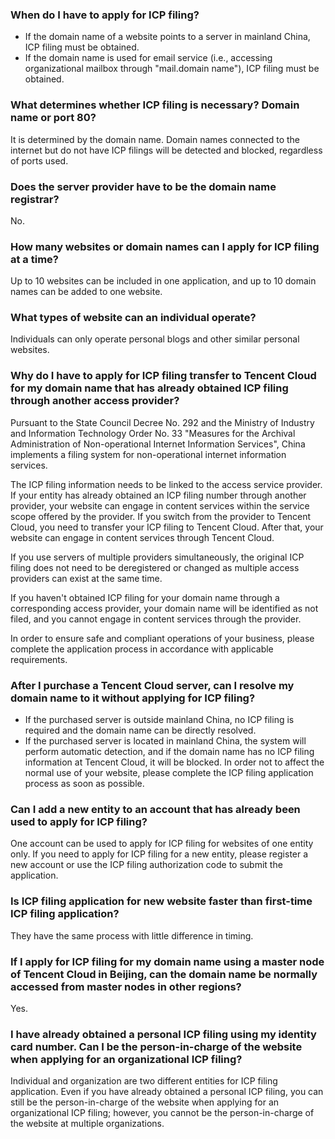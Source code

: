 ### When do I have to apply for ICP filing?

- If the domain name of a website points to a server in mainland China, ICP filing must be obtained.
- If the domain name is used for email service (i.e., accessing organizational mailbox through "mail.domain name"), ICP filing must be obtained.

### What determines whether ICP filing is necessary? Domain name or port 80?

It is determined by the domain name. Domain names connected to the internet but do not have ICP filings will be detected and blocked, regardless of ports used.

### Does the server provider have to be the domain name registrar?

No.

### How many websites or domain names can I apply for ICP filing at a time?

Up to 10 websites can be included in one application, and up to 10 domain names can be added to one website. 

### What types of website can an individual operate?

Individuals can only operate personal blogs and other similar personal websites.

### Why do I have to apply for ICP filing transfer to Tencent Cloud for my domain name that has already obtained ICP filing through another access provider?

Pursuant to the State Council Decree No. 292 and the Ministry of Industry and Information Technology Order No. 33 "Measures for the Archival Administration of Non-operational Internet Information Services", China implements a filing system for non-operational internet information services. 

The ICP filing information needs to be linked to the access service provider. If your entity has already obtained an ICP filing number through another provider, your website can engage in content services within the service scope offered by the provider. If you switch from the provider to Tencent Cloud, you need to transfer your ICP filing to Tencent Cloud. After that, your website can engage in content services through Tencent Cloud. 

If you use servers of multiple providers simultaneously, the original ICP filing does not need to be deregistered or changed as multiple access providers can exist at the same time. 

If you haven't obtained ICP filing for your domain name through a corresponding access provider, your domain name will be identified as not filed, and you cannot engage in content services through the provider. 

In order to ensure safe and compliant operations of your business, please complete the application process in accordance with applicable requirements. 

### After I purchase a Tencent Cloud server, can I resolve my domain name to it without applying for ICP filing?

- If the purchased server is outside mainland China, no ICP filing is required and the domain name can be directly resolved.
- If the purchased server is located in mainland China, the system will perform automatic detection, and if the domain name has no ICP filing information at Tencent Cloud, it will be blocked. In order not to affect the normal use of your website, please complete the ICP filing application process as soon as possible. 

### Can I add a new entity to an account that has already been used to apply for ICP filing?
One account can be used to apply for ICP filing for websites of one entity only. If you need to apply for ICP filing for a new entity, please register a new account or use the ICP filing authorization code to submit the application.

### Is ICP filing application for new website faster than first-time ICP filing application?

They have the same process with little difference in timing.

### If I apply for ICP filing for my domain name using a master node of Tencent Cloud in Beijing, can the domain name be normally accessed from master nodes in other regions?
Yes.
### I have already obtained a personal ICP filing using my identity card number. Can I be the person-in-charge of the website when applying for an organizational ICP filing?

Individual and organization are two different entities for ICP filing application. Even if you have already obtained a personal ICP filing, you can still be the person-in-charge of the website when applying for an organizational ICP filing; however, you cannot be the person-in-charge of the website at multiple organizations. 

